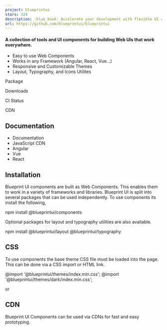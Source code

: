 ```yaml
---
project: blueprintui
stars: 324
description: :blue_book: Accelerate your development with flexible UI components and tools that work everywhere.
url: https://github.com/blueprintui/blueprintui
---
```


#### A collection of tools and UI components for building Web UIs that work everywhere.

-   Easy to use Web Components
-   Works in any Framework (Angular, React, Vue...)
-   Responsive and Customizable Themes
-   Layout, Typography, and Icons Utilites

Package

Downloads

CI Status

CDN

Documentation
-------------

-   Documentation
-   JavaScript CDN
-   Angular
-   Vue
-   React

Installation
------------

Blueprint UI components are built as Web Components. This enables them to work in a variety of frameworks and libraries. Blueprint UI is split into several packages that can be used independently. To use components its install the following,

npm install @blueprintui/components

Optional packages for layout and typography utilities are also available.

npm install @blueprintui/layout @blueprintui/typography

CSS
---

To use components the base theme CSS file must be loaded into the page. This can be done via a CSS import or HTML link.

@import '@blueprintui/themes/index.min.css';
@import '@blueprintui/themes/dark/index.min.css';

or

<link rel\="stylesheet" href\="@blueprintui/themes/index.min.css"\> 
<link rel\="stylesheet" href\="@blueprintui/themes/dark/index.min.css"\> 

CDN
---

Blueprint UI Components can be used via CDNs for fast and easy prototyping.

<link rel\="stylesheet" href\="https://unpkg.com/@blueprintui/themes/index.min.css"\>
<link rel\="stylesheet" href\="https://unpkg.com/@@blueprintui/themes/dark/index.min.css"\>

<script type\="module"\>
  import 'https://cdn.jsdelivr.net/npm/@blueprintui/components/include/alert.js/+esm';
</script\>

Using a Component
-----------------

Once the theme CSS is loaded, components can be imported via JavaScript imports.

import '@blueprintui/components/include/alert.js';

<body bp-theme\=" { theme: 'dark' });"\>

  <bp-alert status\="success"\>hello there!</bp-alert\>

</body\>
